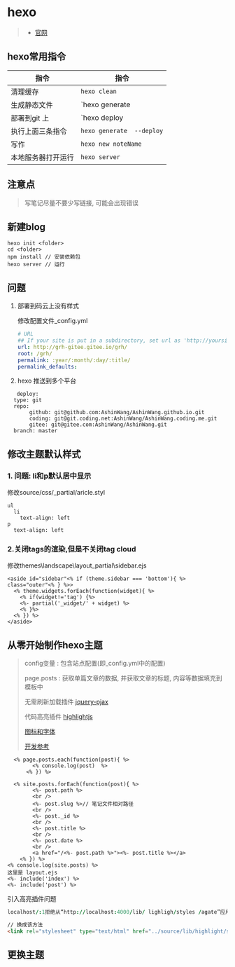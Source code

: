 # **hexo**

> - [官网](https://hexo.io/zh-cn/docs/)

## hexo常用指令

| 指令               | 指令                      |
| ------------------ | ------------------------- |
| 清理缓存           | `hexo clean`              |
| 生成静态文件       | `hexo generate | hexo g`  |
| 部署到git 上       | `hexo deploy  |  hexo d`  |
| 执行上面三条指令   | `hexo generate  --deploy` |
| 写作               | `hexo new noteName`       |
| 本地服务器打开运行 | `hexo server`             |

## 注意点

> 写笔记尽量不要少写链接, 可能会出现错误

## 新建blog

```basic
hexo init <folder>
cd <folder>
npm install // 安装依赖包
hexo server // 运行
```

## 问题

1. 部署到码云上没有样式

   修改配置文件_config.yml

   ```yml
   # URL
   ## If your site is put in a subdirectory, set url as 'http://yoursite.com/child' and root as '/child/'
   url: http://grh-gitee.gitee.io/grh/
   root: /grh/
   permalink: :year/:month/:day/:title/
   permalink_defaults:
   ```

2. hexo 推送到多个平台

```shell
   deploy:
  type: git
  repo: 
       github: git@github.com:AshinWang/AshinWang.github.io.git
       coding: git@git.coding.net:AshinWang/AshinWang.coding.me.git
       gitee: git@gitee.com:AshinWang/AshinWang.git
  branch: master
```

## 修改主题默认样式

### 1. 问题: li和p默认居中显示

修改source/css/_partial/aricle.styl

```styuls
ul
  li
    text-align: left
p
  text-align: left
```

### 2.关闭tags的渲染,但是不关闭tag cloud

修改themes\landscape\layout\_partial\sidebar.ejs

```ejs
<aside id="sidebar"<% if (theme.sidebar === 'bottom'){ %> class="outer"<% } %>>
  <% theme.widgets.forEach(function(widget){ %>
    <% if(widget!='tag') {%>
    <%- partial('_widget/' + widget) %>
    <% }%>
  <% }) %>
</aside>
```

## 从零开始制作hexo主题

> config变量 : 包含站点配置(即_config.yml中的配置)
>
> page.posts : 获取单篇文章的数据, 并获取文章的标题, 内容等数据填充到模板中
>
> 无需刷新加载插件 [jquery-pjax]([http://bsify.admui.com/jquery-pjax/?id=%e6%94%b9%e5%8f%98%e6%b5%8f%e8%a7%88%e5%99%a8url](http://bsify.admui.com/jquery-pjax/?id=改变浏览器url))
>
> 代码高亮插件 [highlightjs](https://highlightjs.org/download/)
>
> [图标和字体](https://highlightjs.org/download/)
>
> [开发参考](https://www.cnblogs.com/yyhh/p/11058985.html)

```ejs
  <% page.posts.each(function(post){ %>
        <% console.log(post)  %>
      <% }) %>
```

```
  <% site.posts.forEach(function(post){ %>
        <%- post.path %>
        <br />
        <%- post.slug %>// 笔记文件相对路径
        <br />
        <%- post._id %>
        <br />
        <%- post.title %>
        <br />
        <%- post.date %>
        <br />
        <a href="/<%- post.path %>"><%- post.title %></a>
    <% }) %>
<% console.log(site.posts) %>
这里是 layout.ejs
<%- include('index') %>
<%- include('post') %>
```

引入高亮插件问题

```j
localhost/:1拒绝从“http://localhost:4000/lib/ lighligh/styles /agate”应用样式。因为它的MIME类型('text/html')不是一个受支持的样式表MIME类型，并且启用了严格的MIME检查。
```

```html
// 换成该方法
<link rel="stylesheet" type="text/html" href="../source/lib/highlight/styles/dark.css">
```

## 更换主题
